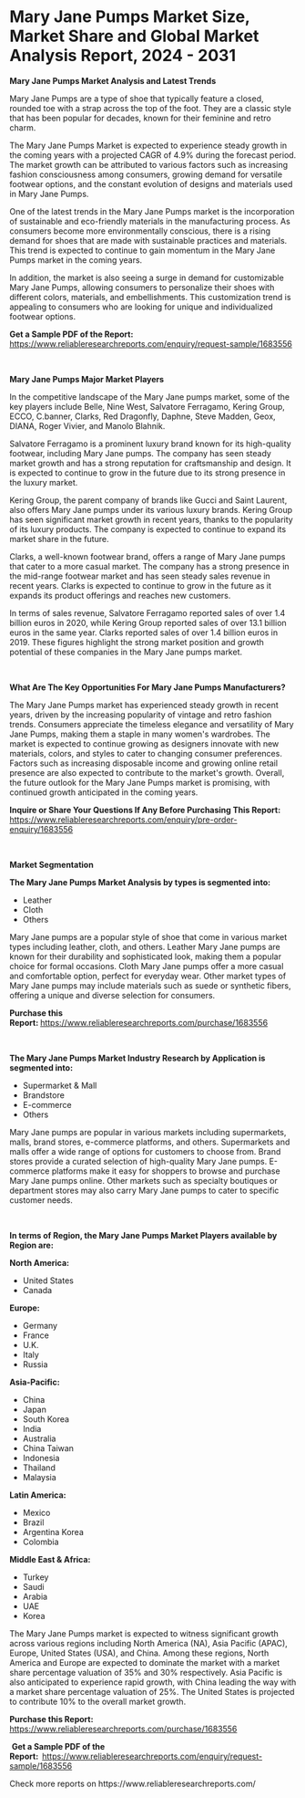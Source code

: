 <p><h1>Mary Jane Pumps Market Size, Market Share and Global Market Analysis Report, 2024 - 2031</h1></p><p><strong>Mary Jane Pumps Market Analysis and Latest Trends</strong></p>
<p><p>Mary Jane Pumps are a type of shoe that typically feature a closed, rounded toe with a strap across the top of the foot. They are a classic style that has been popular for decades, known for their feminine and retro charm.</p><p>The Mary Jane Pumps Market is expected to experience steady growth in the coming years with a projected CAGR of 4.9% during the forecast period. The market growth can be attributed to various factors such as increasing fashion consciousness among consumers, growing demand for versatile footwear options, and the constant evolution of designs and materials used in Mary Jane Pumps.</p><p>One of the latest trends in the Mary Jane Pumps market is the incorporation of sustainable and eco-friendly materials in the manufacturing process. As consumers become more environmentally conscious, there is a rising demand for shoes that are made with sustainable practices and materials. This trend is expected to continue to gain momentum in the Mary Jane Pumps market in the coming years.</p><p>In addition, the market is also seeing a surge in demand for customizable Mary Jane Pumps, allowing consumers to personalize their shoes with different colors, materials, and embellishments. This customization trend is appealing to consumers who are looking for unique and individualized footwear options.</p></p>
<p><strong>Get a Sample PDF of the Report:&nbsp;</strong> <a href="https://www.reliableresearchreports.com/enquiry/request-sample/1683556">https://www.reliableresearchreports.com/enquiry/request-sample/1683556</a></p>
<p>&nbsp;</p>
<p><strong>Mary Jane Pumps Major Market Players</strong></p>
<p><p>In the competitive landscape of the Mary Jane pumps market, some of the key players include Belle, Nine West, Salvatore Ferragamo, Kering Group, ECCO, C.banner, Clarks, Red Dragonfly, Daphne, Steve Madden, Geox, DIANA, Roger Vivier, and Manolo Blahnik. </p><p>Salvatore Ferragamo is a prominent luxury brand known for its high-quality footwear, including Mary Jane pumps. The company has seen steady market growth and has a strong reputation for craftsmanship and design. It is expected to continue to grow in the future due to its strong presence in the luxury market.</p><p>Kering Group, the parent company of brands like Gucci and Saint Laurent, also offers Mary Jane pumps under its various luxury brands. Kering Group has seen significant market growth in recent years, thanks to the popularity of its luxury products. The company is expected to continue to expand its market share in the future.</p><p>Clarks, a well-known footwear brand, offers a range of Mary Jane pumps that cater to a more casual market. The company has a strong presence in the mid-range footwear market and has seen steady sales revenue in recent years. Clarks is expected to continue to grow in the future as it expands its product offerings and reaches new customers.</p><p>In terms of sales revenue, Salvatore Ferragamo reported sales of over 1.4 billion euros in 2020, while Kering Group reported sales of over 13.1 billion euros in the same year. Clarks reported sales of over 1.4 billion euros in 2019. These figures highlight the strong market position and growth potential of these companies in the Mary Jane pumps market.</p></p>
<p>&nbsp;</p>
<p><strong>What Are The Key Opportunities For Mary Jane Pumps Manufacturers?</strong></p>
<p><p>The Mary Jane Pumps market has experienced steady growth in recent years, driven by the increasing popularity of vintage and retro fashion trends. Consumers appreciate the timeless elegance and versatility of Mary Jane Pumps, making them a staple in many women's wardrobes. The market is expected to continue growing as designers innovate with new materials, colors, and styles to cater to changing consumer preferences. Factors such as increasing disposable income and growing online retail presence are also expected to contribute to the market's growth. Overall, the future outlook for the Mary Jane Pumps market is promising, with continued growth anticipated in the coming years.</p></p>
<p><strong>Inquire or Share Your Questions If Any Before Purchasing This Report:</strong> <a href="https://www.reliableresearchreports.com/enquiry/pre-order-enquiry/1683556">https://www.reliableresearchreports.com/enquiry/pre-order-enquiry/1683556</a></p>
<p>&nbsp;</p>
<p><strong>Market Segmentation</strong></p>
<p><strong>The Mary Jane Pumps Market Analysis by types is segmented into:</strong></p>
<p><ul><li>Leather</li><li>Cloth</li><li>Others</li></ul></p>
<p><p>Mary Jane pumps are a popular style of shoe that come in various market types including leather, cloth, and others. Leather Mary Jane pumps are known for their durability and sophisticated look, making them a popular choice for formal occasions. Cloth Mary Jane pumps offer a more casual and comfortable option, perfect for everyday wear. Other market types of Mary Jane pumps may include materials such as suede or synthetic fibers, offering a unique and diverse selection for consumers.</p></p>
<p><strong>Purchase this Report:&nbsp;</strong><a href="https://www.reliableresearchreports.com/purchase/1683556">https://www.reliableresearchreports.com/purchase/1683556</a></p>
<p>&nbsp;</p>
<p><strong>The Mary Jane Pumps Market Industry Research by Application is segmented into:</strong></p>
<p><ul><li>Supermarket & Mall</li><li>Brandstore</li><li>E-commerce</li><li>Others</li></ul></p>
<p><p>Mary Jane pumps are popular in various markets including supermarkets, malls, brand stores, e-commerce platforms, and others. Supermarkets and malls offer a wide range of options for customers to choose from. Brand stores provide a curated selection of high-quality Mary Jane pumps. E-commerce platforms make it easy for shoppers to browse and purchase Mary Jane pumps online. Other markets such as specialty boutiques or department stores may also carry Mary Jane pumps to cater to specific customer needs.</p></p>
<p>&nbsp;</p>
<p><strong>In terms of Region, the Mary Jane Pumps Market Players available by Region are:</strong></p>
<p>
    <p> <strong> North America: </strong>
        <ul>
            <li>United States</li>
            <li>Canada</li>
        </ul>
        </p> 
    <p> <strong> Europe: </strong>
        <ul>
            <li>Germany</li>
            <li>France</li>
            <li>U.K.</li>
            <li>Italy</li>
            <li>Russia</li>
        </ul>
        </p> 
    <p> <strong> Asia-Pacific: </strong>
        <ul>
            <li>China</li>
            <li>Japan</li>
            <li>South Korea</li>
            <li>India</li>
            <li>Australia</li>
            <li>China Taiwan</li>
            <li>Indonesia</li>
            <li>Thailand</li>
            <li>Malaysia</li>
        </ul>
        </p> 
    <p> <strong> Latin America: </strong>
        <ul>
            <li>Mexico</li>
            <li>Brazil</li>
            <li>Argentina Korea</li>
            <li>Colombia</li>
        </ul>
        </p> 
    <p> <strong> Middle East & Africa: </strong>
        <ul>
            <li>Turkey</li>
            <li>Saudi</li>
            <li>Arabia</li>
            <li>UAE</li>
            <li>Korea</li>
        </ul>
    </p>
    </p>
<p><p>The Mary Jane Pumps market is expected to witness significant growth across various regions including North America (NA), Asia Pacific (APAC), Europe, United States (USA), and China. Among these regions, North America and Europe are expected to dominate the market with a market share percentage valuation of 35% and 30% respectively. Asia Pacific is also anticipated to experience rapid growth, with China leading the way with a market share percentage valuation of 25%. The United States is projected to contribute 10% to the overall market growth.</p></p>
<p><strong>Purchase this Report: </strong><a href="https://www.reliableresearchreports.com/purchase/1683556">https://www.reliableresearchreports.com/purchase/1683556</a></p>
<p>&nbsp;<strong>Get a Sample PDF of the Report:&nbsp;&nbsp;</strong><a href="https://www.reliableresearchreports.com/enquiry/request-sample/1683556">https://www.reliableresearchreports.com/enquiry/request-sample/1683556</a></p>
<p><strong></strong></p>
<p>Check more reports on https://www.reliableresearchreports.com/</p>